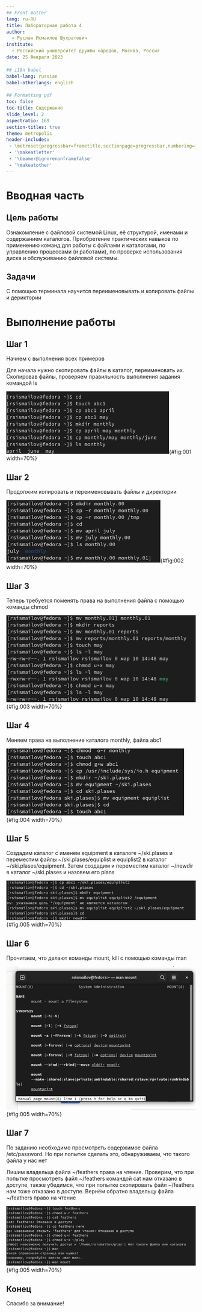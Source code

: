 ```yaml
---
## Front matter
lang: ru-RU
title: Лабораторная работа 4 
author:
  - Руслан Исмаилов Шухратович
institute:
  - Российский университет дружбы народов, Москва, Россия
date: 25 Февраля 2023

## i18n babel
babel-lang: russian
babel-otherlangs: english

## Formatting pdf
toc: false
toc-title: Содержание
slide_level: 2
aspectratio: 169
section-titles: true
theme: metropolis
header-includes:
 - \metroset{progressbar=frametitle,sectionpage=progressbar,numbering=fraction}
 - '\makeatletter'
 - '\beamer@ignorenonframefalse'
 - '\makeatother'
---
```


# Вводная часть

## Цель работы

 Ознакомление с файловой системой Linux, её структурой, именами и содержанием
каталогов. Приобретение практических навыков по применению команд для работы
с файлами и каталогами, по управлению процессами (и работами), по проверке использования диска и обслуживанию файловой системы.

## Задачи

С помощью терминала научится переименовывать и копировать файлы и дериктории

# Выполнение работы



## Шаг 1 

Начнем с выполнения всех примеров

Для начала нужно скопировать файлы в каталог, переименовать их. Скопировав файлы, проверяем правильность выполнения задания командой ls


![1](image/1.jpg){#fig:001 width=70%}

## Шаг 2 



Продолжим копировать и переименовывать файлы и директории 



![2](image/2.jpg){#fig:002 width=70%}



## Шаг 3 

Теперь требуется поменять права на выполнения файла с помощью команды chmod



![3](image/3.jpg){#fig:003 width=70%}


## Шаг 4 

Меняем права на выполнение каталога monthly, файла abc1



![4](image/4.jpg){#fig:004 width=70%}


## Шаг 5

Создадим каталог с именем equipment в каталоге ~/ski.plases и переместим файлы ~/ski.plases/equiplist и equiplist2 в каталог ~/ski.plases/equipment. Затем создадим и переместим каталог ~/newdir в каталог ~/ski.plases и назовем его plans



![5](image/5.jpg){#fig:005 width=70%}


## Шаг 6
Прочитаем, что делают команды mount, kill с помощью команды man



![6](image/6.jpg){#fig:005 width=70%}


## Шаг 7

По заданию необходимо просмотреть содержимое файла /etc/password. Но при попытке сделать это, обнаруживаем, что такого файла у нас нет

Лишим владельца файла ~/feathers права на чтение. Проверим, что при попытке просмотреть файл ~/feathers командой cat нам отказано в доступе, также убедимся, что при попытке скопировать файл ~/feathers нам тоже отказано в доступе. Вернём обратно владельцу файла ~/feathers право на чтение



![7](image/7.jpg){#fig:005 width=70%}


## Конец

Спасибо за внимание!


